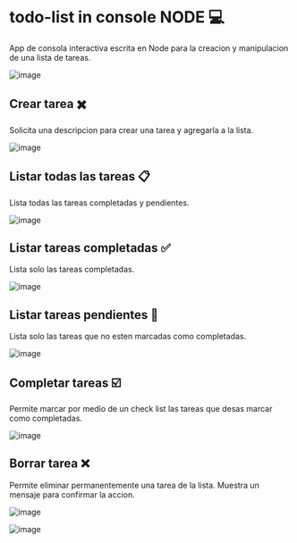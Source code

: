 # todo-list in console NODE :computer:

App de consola interactiva escrita en Node para la creacion y manipulacion de una lista de tareas.

![image](https://user-images.githubusercontent.com/107146588/202027764-2b81b09e-95af-4390-89fe-53c283a53672.png)

## Crear tarea :heavy_multiplication_x:

Solicita una descripcion para crear una tarea y agregarla a la lista.

![image](https://user-images.githubusercontent.com/107146588/202028109-6723f1f8-d0f7-4324-a929-8f95716d17e0.png)

## Listar todas las tareas :clipboard:

Lista todas las tareas completadas y pendientes.

![image](https://user-images.githubusercontent.com/107146588/202028890-5c6752e9-3cec-459f-956f-debf8df46660.png)

## Listar tareas completadas :white_check_mark:

Lista solo las tareas completadas.

![image](https://user-images.githubusercontent.com/107146588/202029203-f67d10a9-9da6-475d-8ec0-51b74ba9f9f1.png)

## Listar tareas pendientes :black_square_button:

Lista solo las tareas que no esten marcadas como completadas.

![image](https://user-images.githubusercontent.com/107146588/202029412-df90a005-bcf0-4dd4-aa82-98efa6268206.png)

## Completar tareas :ballot_box_with_check:

Permite marcar por medio de un check list las tareas que desas marcar como completadas.

![image](https://user-images.githubusercontent.com/107146588/202029736-2cbff3d2-9faf-48cb-9f0d-a35bb2cedda5.png)

## Borrar tarea :x:

Permite eliminar permanentemente una tarea de la lista.
Muestra un mensaje para confirmar la accion.

![image](https://user-images.githubusercontent.com/107146588/202030180-8b1ee561-1903-4ecc-b775-f767253273d8.png)


![image](https://user-images.githubusercontent.com/107146588/202030203-fe061e01-8a17-41f0-8482-f999189642f6.png)


 
